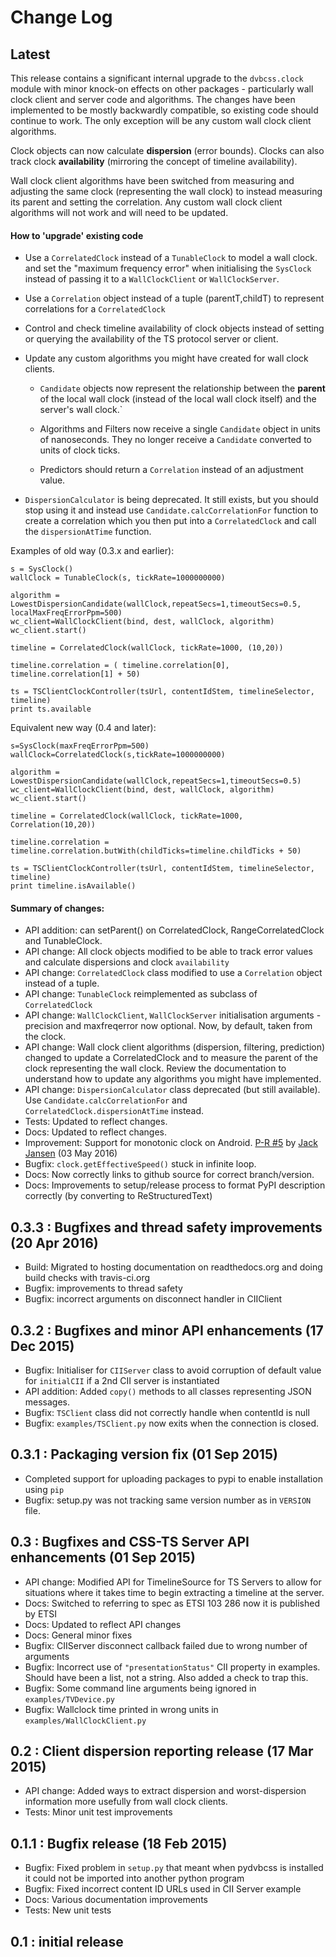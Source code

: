 # Change Log

## Latest

This release contains a significant internal upgrade to the `dvbcss.clock`
module with minor knock-on effects on other packages - particularly wall clock
client and server code and algorithms. The changes have been implemented to
be mostly backwardly compatible, so existing code should continue to work. The
only exception will be any custom wall clock client algorithms.

Clock objects can now calculate **dispersion** (error bounds). Clocks can also
track clock **availability** (mirroring the concept of timeline availability).

Wall clock client algorithms have been switched from measuring and adjusting
the same clock (representing the wall clock) to instead measuring its parent
and setting the correlation. Any custom wall clock client algorithms will
not work and will need to be updated.

#### How to 'upgrade' existing code

* Use a `CorrelatedClock` instead of a `TunableClock` to model a wall clock.
  and set the "maximum frequency error" when initialising the `SysClock`
  instead of passing it to a `WallClockClient` or `WallClockServer`.
  
* Use a `Correlation` object instead of a tuple (parentT,childT) to represent
  correlations for a `CorrelatedClock`
  
* Control and check timeline availability of clock objects instead of setting
  or querying the availability of the TS protocol server or client.
  
* Update any custom algorithms you might have created for wall clock clients.

  * `Candidate` objects now represent the relationship between the **parent**
    of the local wall clock (instead of the local wall clock itself)
    and the server's wall clock.`
  
  * Algorithms and Filters now receive a single `Candidate` object in units of
    nanoseconds. They no longer receive a `Candidate` converted to units of
    clock ticks.
  
  * Predictors should return a `Correlation` instead of an adjustment value.
  
* `DispersionCalculator` is being deprecated. It still exists, but you should
  stop using it and instead use `Candidate.calcCorrelationFor` function to 
  create a correlation which you then put into a `CorrelatedClock` and call
  the `dispersionAtTime` function.
  
Examples of old way (0.3.x and earlier):
  
    s = SysClock()
    wallClock = TunableClock(s, tickRate=1000000000)

    algorithm = LowestDispersionCandidate(wallClock,repeatSecs=1,timeoutSecs=0.5, localMaxFreqErrorPpm=500)
    wc_client=WallClockClient(bind, dest, wallClock, algorithm)
    wc_client.start()

    timeline = CorrelatedClock(wallClock, tickRate=1000, (10,20))

    timeline.correlation = ( timeline.correlation[0], timeline.correlation[1] + 50)

    ts = TSClientClockController(tsUrl, contentIdStem, timelineSelector, timeline)
    print ts.available

Equivalent new way (0.4 and later):
  
    s=SysClock(maxFreqErrorPpm=500)
    wallClock=CorrelatedClock(s,tickRate=1000000000)

    algorithm = LowestDispersionCandidate(wallClock,repeatSecs=1,timeoutSecs=0.5)
    wc_client=WallClockClient(bind, dest, wallClock, algorithm)
    wc_client.start()

    timeline = CorrelatedClock(wallClock, tickRate=1000, Correlation(10,20))

    timeline.correlation = timeline.correlation.butWith(childTicks=timeline.childTicks + 50)

    ts = TSClientClockController(tsUrl, contentIdStem, timelineSelector, timeline)
    print timeline.isAvailable()

#### Summary of changes:

* API addition: can setParent() on CorrelatedClock, RangeCorrelatedClock and TunableClock.
* API change: All clock objects modified to be able to track error values and calculate dispersions and clock `availability`
* API change: `CorrelatedClock` class modified to use a `Correlation` object instead of a tuple.
* API change: `TunableClock` reimplemented as subclass of `CorrelatedClock`
* API change: `WallClockClient`, `WallClockServer` initialisation arguments - precision and maxfreqerror now optional. Now, by default, taken from the clock.
* API change: Wall clock client algorithms (dispersion, filtering, prediction) changed to update a CorrelatedClock and to measure the parent of the clock representing the wall clock. Review the documentation to understand how to update any algorithms you might have implemented.
* API change: `DispersionCalculator` class deprecated (but still available). Use `Candidate.calcCorrelationFor` and `CorrelatedClock.dispersionAtTime` instead.
* Tests: Updated to reflect changes.
* Docs: Updated to reflect changes.
* Improvement: Support for monotonic clock on Android.
  [P-R #5](https://github.com/bbc/pydvbcss/pull/5) by [Jack Jansen](https://github.com/jackjansen) (03 May 2016)
* Bugfix: `clock.getEffectiveSpeed()` stuck in infinite loop.
* Docs: Now correctly links to github source for correct branch/version.
* Docs: Improvements to setup/release process to format PyPI description correctly (by converting to ReStructuredText)

## 0.3.3 : Bugfixes and thread safety improvements (20 Apr 2016)

* Build: Migrated to hosting documentation on readthedocs.org and doing build checks with travis-ci.org
* Bugfix: improvements to thread safety
* Bugfix: incorrect arguments on disconnect handler in CIIClient

## 0.3.2 : Bugfixes and minor API enhancements (17 Dec 2015)

* Bugfix: Initialiser for `CIIServer` class to avoid corruption of default value for `initialCII` if a 2nd CII server is instantiated
* API addition: Added `copy()` methods to all classes representing JSON messages.
* Bugfix: `TSClient` class did not correctly handle when contentId is null
* Bugfix: `examples/TSClient.py` now exits when the connection is closed.

## 0.3.1 : Packaging version fix (01 Sep 2015)

* Completed support for uploading packages to pypi to enable installation using `pip`
* Bugfix: setup.py was not tracking same version number as in `VERSION` file.

## 0.3 : Bugfixes and CSS-TS Server API enhancements (01 Sep 2015)

* API change: Modified API for TimelineSource for TS Servers to allow for situations where it takes time to begin extracting a timeline at the server.
* Docs: Switched to referring to spec as ETSI 103 286 now it is published by ETSI
* Docs: Updated to reflect API changes
* Docs: General minor fixes
* Bugfix: CIIServer disconnect callback failed due to wrong number of arguments
* Bugfix: Incorrect use of `"presentationStatus"` CII property in examples. Should have been a list, not a string. Also added a check to trap this.
* Bugfix: Some command line arguments being ignored in `examples/TVDevice.py`
* Bugfix: Wallclock time printed in wrong units in `examples/WallClockClient.py`

## 0.2 : Client dispersion reporting release (17 Mar 2015)

* API change: Added ways to extract dispersion and worst-dispersion information more usefully from wall clock clients.
* Tests: Minor unit test improvements

## 0.1.1 : Bugfix release (18 Feb 2015)

* Bugfix: Fixed problem in `setup.py` that meant when pydvbcss is installed it could not be imported into another python program
* Bugfix: Fixed incorrect content ID URLs used in CII Server example
* Docs: Various documentation improvements
* Tests: New unit tests

## 0.1 : initial release

